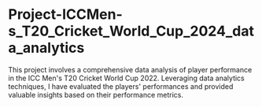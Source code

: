 # Project-ICCMen-s_T20_Cricket_World_Cup_2024_data_analytics
This project involves a comprehensive data analysis of player performance in the ICC Men's T20 Cricket World Cup 2022. Leveraging data analytics techniques, I have evaluated the players' performances and provided valuable insights based on their performance metrics.
